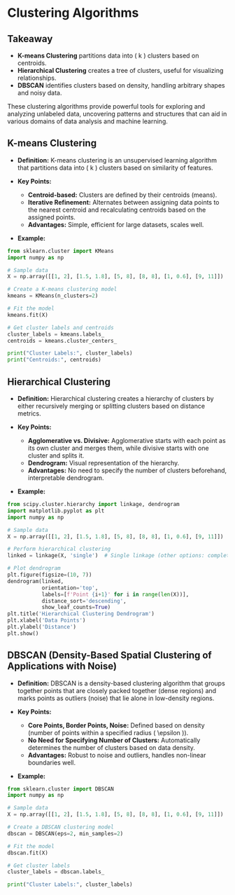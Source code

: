 # Clustering Algorithms

## Takeaway
- **K-means Clustering** partitions data into \( k \) clusters based on centroids.
- **Hierarchical Clustering** creates a tree of clusters, useful for visualizing relationships.
- **DBSCAN** identifies clusters based on density, handling arbitrary shapes and noisy data.

These clustering algorithms provide powerful tools for exploring and analyzing unlabeled data, uncovering patterns and structures that can aid in various domains of data analysis and machine learning.

## **K-means Clustering**
- **Definition:** K-means clustering is an unsupervised learning algorithm that partitions data into \( k \) clusters based on similarity of features.
- **Key Points:**
  - **Centroid-based:** Clusters are defined by their centroids (means).
  - **Iterative Refinement:** Alternates between assigning data points to the nearest centroid and recalculating centroids based on the assigned points.
  - **Advantages:** Simple, efficient for large datasets, scales well.

- **Example:**
```python
from sklearn.cluster import KMeans
import numpy as np

# Sample data
X = np.array([[1, 2], [1.5, 1.8], [5, 8], [8, 8], [1, 0.6], [9, 11]])

# Create a K-means clustering model
kmeans = KMeans(n_clusters=2)

# Fit the model
kmeans.fit(X)

# Get cluster labels and centroids
cluster_labels = kmeans.labels_
centroids = kmeans.cluster_centers_

print("Cluster Labels:", cluster_labels)
print("Centroids:", centroids)
```

## **Hierarchical Clustering**
- **Definition:** Hierarchical clustering creates a hierarchy of clusters by either recursively merging or splitting clusters based on distance metrics.
- **Key Points:**
  - **Agglomerative vs. Divisive:** Agglomerative starts with each point as its own cluster and merges them, while divisive starts with one cluster and splits it.
  - **Dendrogram:** Visual representation of the hierarchy.
  - **Advantages:** No need to specify the number of clusters beforehand, interpretable dendrogram.

- **Example:**
```python
from scipy.cluster.hierarchy import linkage, dendrogram
import matplotlib.pyplot as plt
import numpy as np

# Sample data
X = np.array([[1, 2], [1.5, 1.8], [5, 8], [8, 8], [1, 0.6], [9, 11]])

# Perform hierarchical clustering
linked = linkage(X, 'single')  # Single linkage (other options: complete, average)

# Plot dendrogram
plt.figure(figsize=(10, 7))
dendrogram(linked,
           orientation='top',
           labels=[f'Point {i+1}' for i in range(len(X))],
           distance_sort='descending',
           show_leaf_counts=True)
plt.title('Hierarchical Clustering Dendrogram')
plt.xlabel('Data Points')
plt.ylabel('Distance')
plt.show()
```

## **DBSCAN (Density-Based Spatial Clustering of Applications with Noise)**
- **Definition:** DBSCAN is a density-based clustering algorithm that groups together points that are closely packed together (dense regions) and marks points as outliers (noise) that lie alone in low-density regions.
- **Key Points:**
  - **Core Points, Border Points, Noise:** Defined based on density (number of points within a specified radius \( \epsilon \)).
  - **No Need for Specifying Number of Clusters:** Automatically determines the number of clusters based on data density.
  - **Advantages:** Robust to noise and outliers, handles non-linear boundaries well.

- **Example:**
```python
from sklearn.cluster import DBSCAN
import numpy as np

# Sample data
X = np.array([[1, 2], [1.5, 1.8], [5, 8], [8, 8], [1, 0.6], [9, 11]])

# Create a DBSCAN clustering model
dbscan = DBSCAN(eps=2, min_samples=2)

# Fit the model
dbscan.fit(X)

# Get cluster labels
cluster_labels = dbscan.labels_

print("Cluster Labels:", cluster_labels)
```